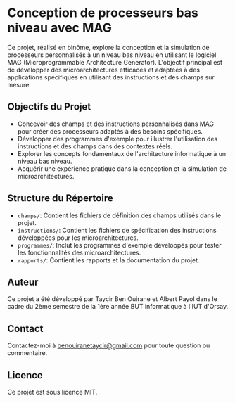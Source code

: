 # Conception de processeurs bas niveau avec MAG

Ce projet, réalisé en binôme, explore la conception et la simulation de processeurs personnalisés à un niveau bas niveau 
en utilisant le logiciel MAG (Microprogrammable Architecture Generator). L'objectif principal est de développer des microarchitectures
efficaces et adaptées à des applications spécifiques en utilisant des instructions et des champs sur mesure.

## Objectifs du Projet

- Concevoir des champs et des instructions personnalisés dans MAG pour créer des processeurs adaptés à des besoins spécifiques.
- Développer des programmes d'exemple pour illustrer l'utilisation des instructions et des champs dans des contextes réels.
- Explorer les concepts fondamentaux de l'architecture informatique à un niveau bas niveau.
- Acquérir une expérience pratique dans la conception et la simulation de microarchitectures.

## Structure du Répertoire

- `champs/`: Contient les fichiers de définition des champs utilisés dans le projet.
- `instructions/`: Contient les fichiers de spécification des instructions développées pour les microarchitectures.
- `programmes/`: Inclut les programmes d'exemple développés pour tester les fonctionnalités des microarchitectures.
- `rapports/`: Contient les rapports et la documentation du projet.

## Auteur

Ce projet a été développé par Taycir Ben Ouirane et Albert Payol dans le cadre du 2ème semestre de la 1ère année BUT informatique à l'IUT d'Orsay.

## Contact 
Contactez-moi à benouiranetaycir@gmail.com pour toute question ou commentaire.

## Licence

Ce projet est sous licence MIT.
